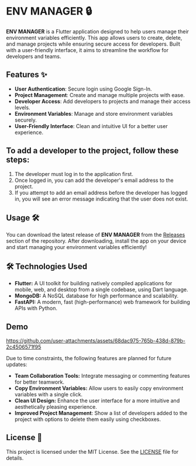 # ENV MANAGER 🔒

**ENV MANAGER** is a Flutter application designed to help users manage their environment variables efficiently. This app allows users to create, delete, and manage projects while ensuring secure access for developers. Built with a user-friendly interface, it aims to streamline the workflow for developers and teams.


## Features ✨

- **User Authentication**: Secure login using Google Sign-In.
- **Project Management**: Create and manage multiple projects with ease.
- **Developer Access**: Add developers to projects and manage their access levels.
- **Environment Variables**: Manage and store environment variables securely.
- **User-Friendly Interface**: Clean and intuitive UI for a better user experience.

## To add a developer to the project, follow these steps:

1. The developer must log in to the application first.
2. Once logged in, you can add the developer's email address to the project.
3. If you attempt to add an email address before the developer has logged in, you will see an error message indicating that the user does not exist.

## Usage 🛠️

You can download the latest release of **ENV MANAGER** from the [Releases](https://github.com/harsshhan/Env-Manager/releases) section of the repository. After downloading, install the app on your device and start managing your environment variables efficiently!

## 🛠️ Technologies Used

- **Flutter:** A UI toolkit for building natively compiled applications for mobile, web, and desktop from a single codebase, using Dart language.
- **MongoDB:** A NoSQL database for high performance and scalability.
- **FastAPI:** A modern, fast (high-performance) web framework for building APIs with Python.


## Demo

https://github.com/user-attachments/assets/68dac975-765b-438d-879b-2c4506571f95



Due to time constraints, the following features are planned for future updates:
- **Team Collaboration Tools:** Integrate messaging or commenting features for better teamwork.
- **Copy Environment Variables:** Allow users to easily copy environment variables with a single click.
- **Clean UI Design:** Enhance the user interface for a more intuitive and aesthetically pleasing experience.
- **Improved Project Management**: Show a list of developers added to the project with options to delete them easily using checkboxes.


## License 📄

This project is licensed under the MIT License. See the [LICENSE](LICENSE) file for details.
